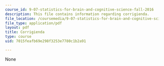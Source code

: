 ```yaml
---
course_id: 9-07-statistics-for-brain-and-cognitive-science-fall-2016
description: This file contains information regarding corrigienda.
file_location: /coursemedia/9-07-statistics-for-brain-and-cognitive-science-fall-2016/7015feafb69e298f3253e7780c1b2a91_MIT9_07F16_lec10.2.pdf
file_type: application/pdf
layout: pdf
title: Corrigienda
type: course
uid: 7015feafb69e298f3253e7780c1b2a91

---
```

None